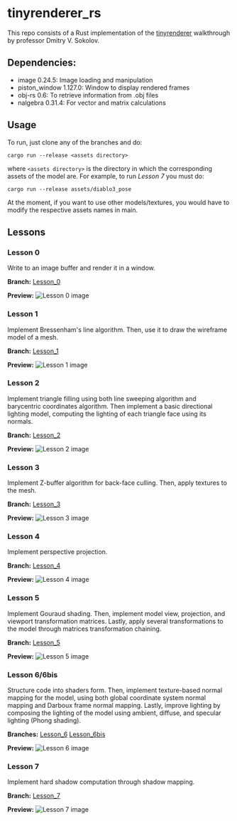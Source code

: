 # tinyrenderer_rs
This repo consists of a Rust implementation of the [tinyrenderer](https://github.com/ssloy/tinyrenderer) walkthrough by professor Dmitry V. Sokolov.

## Dependencies:
- image 0.24.5: Image loading and manipulation
- piston_window 1.127.0: Window to display rendered frames 
- obj-rs 0.6: To retrieve information from .obj files
- nalgebra 0.31.4: For vector and matrix calculations

## Usage
To run, just clone any of the branches and do:

```
cargo run --release <assets directory>
```
where `<assets directory>` is the directory in which the corresponding assets of the model are. For example, to run *Lesson 7* you must do:

```
cargo run --release assets/diablo3_pose
```
At the moment, if you want to use other models/textures, you would have to modify the respective assets names in main.



## Lessons

### Lesson 0
Write to an image buffer and render it in a window.

**Branch:** [Lesson_0](https://github.com/ema2159/tinyrenderer_rs/tree/Lesson_0)

**Preview:**
![Lesson 0 image](./imgs/lesson0.png)
### Lesson 1
Implement Bressenham's line algorithm. Then, use it to draw the wireframe model of a mesh.

**Branch:** [Lesson_1](https://github.com/ema2159/tinyrenderer_rs/tree/Lesson_1)

**Preview:**
![Lesson 1 image](./imgs/lesson1.png)

### Lesson 2
Implement triangle filling using both line sweeping algorithm and barycentric coordinates algorithm. Then implement a basic directional lighting model, computing the lighting of each triangle face using its normals.

**Branch:** [Lesson_2](https://github.com/ema2159/tinyrenderer_rs/tree/Lesson_2)

**Preview:**
![Lesson 2 image](./imgs/lesson2.png)

### Lesson 3
Implement Z-buffer algorithm for back-face culling. Then, apply textures to the mesh. 

**Branch:** [Lesson_3](https://github.com/ema2159/tinyrenderer_rs/tree/Lesson_3)

**Preview:**
![Lesson 3 image](./imgs/lesson3.png)

### Lesson 4
Implement perspective projection.

**Branch:** [Lesson_4](https://github.com/ema2159/tinyrenderer_rs/tree/Lesson_4)

**Preview:**
![Lesson 4 image](./imgs/lesson4.png)

### Lesson 5
Implement Gouraud shading. Then, implement model view, projection, and viewport transformation matrices. Lastly, apply several transformations to the model through matrices transformation chaining.

**Branch:** [Lesson_5](https://github.com/ema2159/tinyrenderer_rs/tree/Lesson_5)

**Preview:**
![Lesson 5 image](./imgs/lesson5.png)

### Lesson 6/6bis
Structure code into shaders form. Then, implement texture-based normal mapping for the model, using both global coordinate system normal mapping and Darboux frame normal mapping. Lastly, improve lighting by composing the lighting of the model using ambient, diffuse, and specular lighting (Phong shading).

**Branches:** [Lesson_6](https://github.com/ema2159/tinyrenderer_rs/tree/Lesson_6) [Lesson_6bis](https://github.com/ema2159/tinyrenderer_rs/tree/Lesson_6bis)

**Preview:**
![Lesson 6 image](./imgs/lesson6.png)

### Lesson 7
Implement hard shadow computation through shadow mapping.

**Branch:** [Lesson_7](https://github.com/ema2159/tinyrenderer_rs/tree/Lesson_7)

**Preview:**
![Lesson 7 image](./imgs/lesson7.png)
